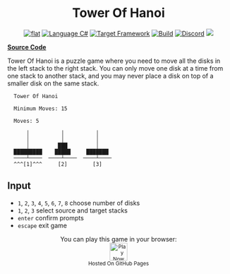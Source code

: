 <h1 align="center">
	Tower Of Hanoi
</h1>

<p align="center">
	<a href="https://github.com/ZacharyPatten/dotnet-console-games" alt="GitHub repo"><img alt="flat" src="https://raw.githubusercontent.com/ZacharyPatten/dotnet-console-games/main/.github/resources/github-repo-black.svg"></a>
	<a href="https://docs.microsoft.com/en-us/dotnet/csharp/" alt="GitHub repo"><img alt="Language C#" src="https://raw.githubusercontent.com/ZacharyPatten/dotnet-console-games/main/.github/resources/language-csharp.svg"></a>
	<a href="https://dotnet.microsoft.com/download"><img src="https://raw.githubusercontent.com/ZacharyPatten/dotnet-console-games/main/.github/resources/dotnet-badge.svg" title="Target Framework" alt="Target Framework"></a>
	<a href="https://github.com/ZacharyPatten/dotnet-console-games/actions"><img src="https://github.com/ZacharyPatten/dotnet-console-games/workflows/Tic%20Tac%20Toe%20Build/badge.svg" title="Goto Build" alt="Build"></a>
	<a href="https://discord.gg/4XbQbwF" alt="Discord"><img src="https://raw.githubusercontent.com/ZacharyPatten/dotnet-console-games/main/.github/resources/discord-badge.svg" title="Go To Discord Server" alt="Discord"/></a>
	<a href="https://github.com/ZacharyPatten/dotnet-console-games/blob/master/LICENSE" alt="license"><img src="https://raw.githubusercontent.com/ZacharyPatten/dotnet-console-games/main/.github/resources/license-MIT-green.svg" /></a>
</p>

**[Source Code](Program.cs)**

Tower Of Hanoi is a puzzle game where you need to move all the disks in the left stack to the right stack. You can only move one disk at a time from one stack to another stack, and you may never place a disk on top of a smaller disk on the same stack.

```
  Tower Of Hanoi

  Minimum Moves: 15

  Moves: 5

      │          │          │
      │          │          │
      │         ███         │
  █████████    █████     ███████
  ────┴────  ────┴────  ────┴────
  ^^^[1]^^^     [2]        [3]
```

## Input

- `1`, `2`, `3`, `4`, `5`, `6`, `7`, `8` choose number of disks
- `1`, `2`, `3` select source and target stacks
- `enter` confirm prompts
- `escape` exit game

<p align="center">
	You can play this game in your browser:
	<br />
	<a href="https://zacharypatten.github.io/dotnet-console-games/Tower%20Of%20Hanoi" alt="Play Now">
		<sub><img height="40"src="https://raw.githubusercontent.com/ZacharyPatten/dotnet-console-games/main/.github/resources/play-badge.svg" title="Play Now" alt="Play Now"/></sub>
	</a>
	<br />
	<sup>Hosted On GitHub Pages</sup>
</p>
